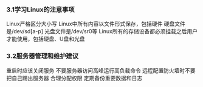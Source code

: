 ### 3.1学习Linux的注意事项
Linux严格区分大小写
Linux中所有内容以文件形式保存，包括硬件
	硬盘文件是/dev/sd[a-p]
	光盘文件是/dev/sr0等
Linux所有的存储设备都必须挂载之后用户才能使用，包括硬盘、U盘和光盘





### 3.2服务器管理和维护建议
重启时应该关闭服务
不要服务器访问高峰运行高负载命令
远程配置防火墙时不要把自己踢出服务器
合理分配权限
定期备份重要数据和日志 
